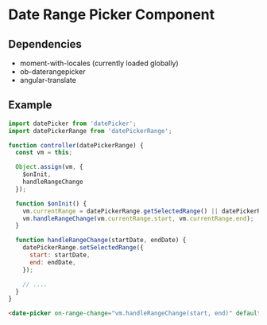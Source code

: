 # Date Range Picker Component

## Dependencies
 - moment-with-locales (currently loaded globally)
 - ob-daterangepicker
 - angular-translate

## Example


```javascript
import datePicker from 'datePicker';
import datePickerRange from 'datePickerRange';

function controller(datePickerRange) {
  const vm = this;

  Object.assign(vm, {
    $onInit,
    handleRangeChange
  });

  function $onInit() {
    vm.currentRange = datePickerRange.getSelectedRange() || datePickerRange.getRanges().last7Days;
    vm.handleRangeChange(vm.currentRange.start, vm.currentRange.end);
  }

  function handleRangeChange(startDate, endDate) {
    datePickerRange.setSelectedRange({
      start: startDate,
      end: endDate,
    });

    // ....
  }
}
```

```html
<date-picker on-range-change="vm.handleRangeChange(start, end)" default-range="vm.currentRange"></date-picker>
```
